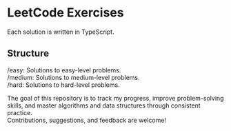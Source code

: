 # LeetCode Exercises

Each solution is written in TypeScript. 

## Structure
/easy: Solutions to easy-level problems. <br>
/medium: Solutions to medium-level problems. <br>
/hard: Solutions to hard-level problems. <br>

The goal of this repository is to track my progress, improve problem-solving skills, and master algorithms and data structures through consistent practice. <br> 
Contributions, suggestions, and feedback are welcome!
